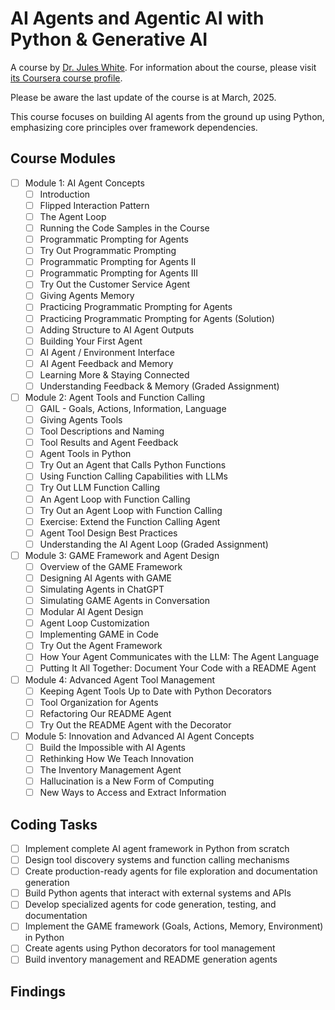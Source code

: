 # AI Agents and Agentic AI with Python & Generative AI

A course by [Dr. Jules White](https://engineering.vanderbilt.edu/bio/?pid=jules-white).
For information about the course, please visit [its Coursera course profile](https://www.coursera.org/learn/ai-agents-python#outcomes).

Please be aware the last update of the course is at March, 2025.

This course focuses on building AI agents from the ground up using Python, emphasizing core principles over framework dependencies.

## Course Modules

- [ ] Module 1: AI Agent Concepts
  - [ ] Introduction
  - [ ] Flipped Interaction Pattern
  - [ ] The Agent Loop
  - [ ] Running the Code Samples in the Course
  - [ ] Programmatic Prompting for Agents
  - [ ] Try Out Programmatic Prompting
  - [ ] Programmatic Prompting for Agents II
  - [ ] Programmatic Prompting for Agents III
  - [ ] Try Out the Customer Service Agent
  - [ ] Giving Agents Memory
  - [ ] Practicing Programmatic Prompting for Agents
  - [ ] Practicing Programmatic Prompting for Agents (Solution)
  - [ ] Adding Structure to AI Agent Outputs
  - [ ] Building Your First Agent
  - [ ] AI Agent / Environment Interface
  - [ ] AI Agent Feedback and Memory
  - [ ] Learning More & Staying Connected
  - [ ] Understanding Feedback & Memory (Graded Assignment)

- [ ] Module 2: Agent Tools and Function Calling
  - [ ] GAIL - Goals, Actions, Information, Language
  - [ ] Giving Agents Tools
  - [ ] Tool Descriptions and Naming
  - [ ] Tool Results and Agent Feedback
  - [ ] Agent Tools in Python
  - [ ] Try Out an Agent that Calls Python Functions
  - [ ] Using Function Calling Capabilities with LLMs
  - [ ] Try Out LLM Function Calling
  - [ ] An Agent Loop with Function Calling
  - [ ] Try Out an Agent Loop with Function Calling
  - [ ] Exercise: Extend the Function Calling Agent
  - [ ] Agent Tool Design Best Practices
  - [ ] Understanding the AI Agent Loop (Graded Assignment)

- [ ] Module 3: GAME Framework and Agent Design
  - [ ] Overview of the GAME Framework
  - [ ] Designing AI Agents with GAME
  - [ ] Simulating Agents in ChatGPT
  - [ ] Simulating GAME Agents in Conversation
  - [ ] Modular AI Agent Design
  - [ ] Agent Loop Customization
  - [ ] Implementing GAME in Code
  - [ ] Try Out the Agent Framework
  - [ ] How Your Agent Communicates with the LLM: The Agent Language
  - [ ] Putting It All Together: Document Your Code with a README Agent

- [ ] Module 4: Advanced Agent Tool Management
  - [ ] Keeping Agent Tools Up to Date with Python Decorators
  - [ ] Tool Organization for Agents
  - [ ] Refactoring Our README Agent
  - [ ] Try Out the README Agent with the Decorator

- [ ] Module 5: Innovation and Advanced AI Agent Concepts
  - [ ] Build the Impossible with AI Agents
  - [ ] Rethinking How We Teach Innovation
  - [ ] The Inventory Management Agent
  - [ ] Hallucination is a New Form of Computing
  - [ ] New Ways to Access and Extract Information

## Coding Tasks

- [ ] Implement complete AI agent framework in Python from scratch
- [ ] Design tool discovery systems and function calling mechanisms
- [ ] Create production-ready agents for file exploration and documentation generation
- [ ] Build Python agents that interact with external systems and APIs
- [ ] Develop specialized agents for code generation, testing, and documentation
- [ ] Implement the GAME framework (Goals, Actions, Memory, Environment) in Python
- [ ] Create agents using Python decorators for tool management
- [ ] Build inventory management and README generation agents

## Findings


